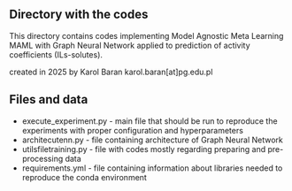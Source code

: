 ## Directory with the codes

This directory contains codes implementing Model Agnostic Meta Learning MAML with Graph Neural Network applied to prediction of activity coefficients (ILs-solutes).

created in 2025 by Karol Baran
karol.baran[at]pg.edu.pl

## Files and data

- execute_experiment.py - main file that should be run to reproduce the experiments with proper configuration and hyperparameters
- architecutenn.py - file containing architecture of Graph Neural Network
- utilsfiletraining.py - file with codes mostly regarding preparing and pre-processing data
- requirements.yml - file containing information about libraries needed to reproduce the conda environment